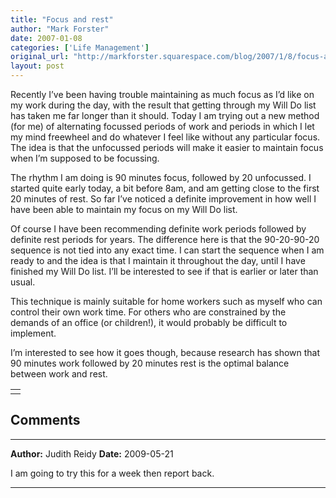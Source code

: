 ```yaml
---
title: "Focus and rest"
author: "Mark Forster"
date: 2007-01-08
categories: ['Life Management']
original_url: "http://markforster.squarespace.com/blog/2007/1/8/focus-and-rest.html"
layout: post
---
```


Recently I’ve been having trouble maintaining as much focus as I’d like on my work during the day, with the result that getting through my Will Do list has taken me far longer than it should. Today I am trying out a new method (for me) of alternating focussed periods of work and periods in which I let my mind freewheel and do whatever I feel like without any particular focus. The idea is that the unfocussed periods will make it easier to maintain focus when I’m supposed to be focussing.

The rhythm I am doing is 90 minutes focus, followed by 20 unfocussed. I started quite early today, a bit before 8am, and am getting close to the first 20 minutes of rest. So far I’ve noticed a definite improvement in how well I have been able to maintain my focus on my Will Do list.

Of course I have been recommending definite work periods followed by definite rest periods for years. The difference here is that the 90-20-90-20 sequence is not tied into any exact time. I can start the sequence when I am ready to and the idea is that I maintain it throughout the day, until I have finished my Will Do list. I’ll be interested to see if that is earlier or later than usual.

This technique is mainly suitable for home workers such as myself who can control their own work time. For others who are constrained by the demands of an office (or children!), it would probably be difficult to implement.

I’m interested to see how it goes though, because research has shown that 90 minutes work followed by 20 minutes rest is the optimal balance between work and rest.

|  |
| --- |
|  |


## Comments

---

**Author:** Judith Reidy
**Date:** 2009-05-21

I am going to try this for a week then report back.

---
